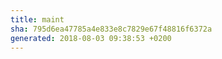 ```yaml
---
title: maint
sha: 795d6ea47785a4e833e8c7829e67f48816f6372a
generated: 2018-08-03 09:38:53 +0200
---
```

